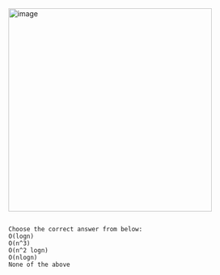 <img width="402" alt="image" src="https://user-images.githubusercontent.com/55124761/178095436-e895bea9-eb8a-4b8b-9b39-014879bf0210.png">


```

Choose the correct answer from below:
O(logn)
O(n^3)
O(n^2 logn)
O(nlogn)
None of the above


```
